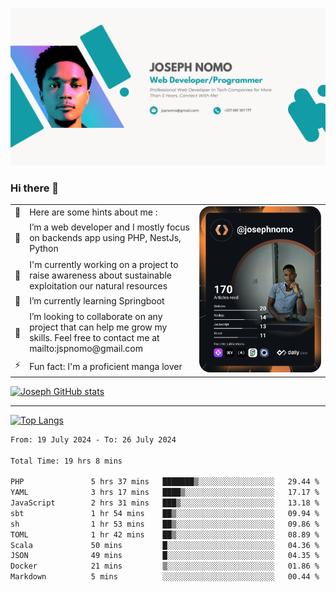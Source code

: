 ![Banner of my profile!](/Joseph_NOMO_NEW.png "Banner")

### Hi there 👋

<!--- | --  | 👋  | Here are some hints about me :                                                                                                 | <td rowspan=6><img src="/devcard.svg" width="400" alt="Joseph NOMO's Dev Card"/></td> |
| --- | --- | ------------------------------------------------------------------------------------------------------------------------------ | ------------------------------------------------------------------------------------- |
| --  | 🔭  | I’m a web developer and I mostly focus on backends app using PHP, NestJs, Python                                               |
| --  | 🦁  | I'm currently working on a project to raise awareness about sustainable exploitation our natural resources                     |
| --  | 🌱  | I’m currently learning Springboot                                                                                              |
| --  | 👯  | I’m looking to collaborate on any project that can help me grow my skills. Feel free to contact me at mailto:jspnomo@gmail.com |
| --  | ⚡  | Fun fact: I'm a proficient manga lover                                                                                         |
--->

<table>
    <tr>
        <td width="1%">👋</td>
        <td width="55%">Here are some hints about me :</td>
        <td rowspan=6 width="44%"><img src="/devcard.svg" width="400" alt="Joseph NOMO's Dev Card"/></td>
    </tr>
    <tr>
        <td>🔭</td>
        <td>I’m a web developer and I mostly focus on backends app using PHP, NestJs, Python</td>
    </tr>
    <tr>
        <td>🦁</td>
        <td>I'm currently working on a project to raise awareness about sustainable exploitation our natural resources</td>
    </tr>
    <tr>
        <td>🌱</td>
        <td>I’m currently learning Springboot</td>
    </tr>
    <tr>
        <td>👯</td>
        <td>I’m looking to collaborate on any project that can help me grow my skills. Feel free to contact me at mailto:jspnomo@gmail.com</td>
    </tr>
    <tr>
        <td>⚡</td>
        <td>Fun fact: I'm a proficient manga lover</td>
    </tr>

</table>

[![Joseph GitHub stats](https://github-readme-stats-seven-sigma-53.vercel.app/api?username=Jspascal)](https://github.com/Jspascal/github-readme-stats)

---

[![Top Langs](https://github-readme-stats-seven-sigma-53.vercel.app/api/top-langs/?username=Jspascal&layout=compact)](https://github.com/Jspascal/github-readme-stats)

<!--START_SECTION:waka-->

```txt
From: 19 July 2024 - To: 26 July 2024

Total Time: 19 hrs 8 mins

PHP               5 hrs 37 mins   ███████▒░░░░░░░░░░░░░░░░░   29.44 %
YAML              3 hrs 17 mins   ████▒░░░░░░░░░░░░░░░░░░░░   17.17 %
JavaScript        2 hrs 31 mins   ███▒░░░░░░░░░░░░░░░░░░░░░   13.18 %
sbt               1 hr 54 mins    ██▒░░░░░░░░░░░░░░░░░░░░░░   09.94 %
sh                1 hr 53 mins    ██▒░░░░░░░░░░░░░░░░░░░░░░   09.86 %
TOML              1 hr 42 mins    ██▒░░░░░░░░░░░░░░░░░░░░░░   08.89 %
Scala             50 mins         █░░░░░░░░░░░░░░░░░░░░░░░░   04.36 %
JSON              49 mins         █░░░░░░░░░░░░░░░░░░░░░░░░   04.35 %
Docker            21 mins         ▒░░░░░░░░░░░░░░░░░░░░░░░░   01.86 %
Markdown          5 mins          ░░░░░░░░░░░░░░░░░░░░░░░░░   00.44 %
```

<!--END_SECTION:waka-->
